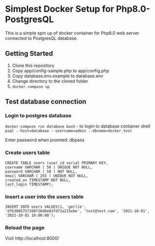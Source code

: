 # Simplest Docker Setup for Php8.0-PostgresQL

This is a simple spin up of docker container for Php8.0 web server connected to
PostgresQL database.

## Getting Started

1. Clone this repository
2. Copy app/config-sample.php to app/config.php
3. Copy database.env.example to database.env
4. Change directory to the cloned folder
5. `docker-compose up`

## Test database connection

### Login to postgres database

`docker-compose run database bash` - to login to database container shell\
`psql --host=database --username=admin --dbname=docker_test`

Enter password when promted: dbpass

### Create users table

```
CREATE TABLE users (user_id serial PRIMARY KEY,
username VARCHAR ( 50 ) UNIQUE NOT NULL,
password VARCHAR ( 50 ) NOT NULL,
email VARCHAR ( 255 ) UNIQUE NOT NULL,
created_on TIMESTAMP NOT NULL,
last_login TIMESTAMP);
```

### Insert a user into the users table

`INSERT INTO users VALUES(1, 'gerlie', 'dfb30057573d8f20d0e03fd72a215ebe', 'test@test.com', '2021-10-01', '2021-10-01 10:00:00');`

### Reload the page

Visit http://localhost:8000/

